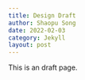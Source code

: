 ```yaml
---
title: Design Draft
author: Shaopu Song
date: 2022-02-03
category: Jekyll
layout: post
---
```


This is an draft page.
